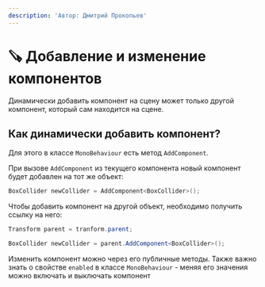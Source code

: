 ```yaml
---
description: 'Автор: Дмитрий Прокопьев'
---
```


# 🪚 Добавление и изменение компонентов

Динамически добавить компонент на сцену может только другой компонент, который сам находится на сцене.

## Как динамически добавить компонент?

Для этого в классе `MonoBehaviour` есть метод `AddComponent`.

При вызове `AddComponent` из текущего компонента новый компонент будет добавлен на тот же объект:

```csharp
BoxCollider newCollider = AddComponent<BoxCollider>();
```

Чтобы добавить компонент на другой объект, необходимо получить ссылку на него:

```csharp
Transform parent = tranform.parent;

BoxCollider newCollider = parent.AddComponent<BoxCollider>();
```

Изменить компонент можно через его публичные методы. Также важно знать о свойстве `enabled` в классе `MonoBehaviour` - меняя его значения можно включать и выключать компонент
